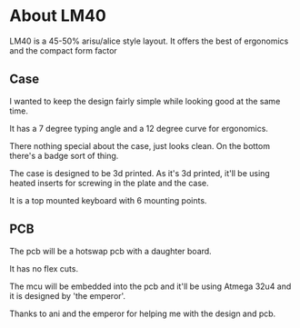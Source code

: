 # About LM40
LM40 is a 45-50% arisu/alice style layout. It offers the best of ergonomics and the compact form factor
## Case
I wanted to keep the design fairly simple while looking good at the same time.

It has a 7 degree typing angle and a 12 degree curve for ergonomics.

There nothing special about the case, just looks clean. On the bottom there's a badge sort of thing. 

The case is designed to be 3d printed.
As it's 3d printed, it'll be using heated inserts for screwing in the plate and the case.

It is a top mounted keyboard with 6 mounting points. 


## PCB
The pcb will be a hotswap pcb with a daughter board. 

It has no flex cuts.

The mcu will be embedded into the pcb and it'll be using Atmega 32u4 and it is designed by 'the emperor'.

Thanks to ani and the emperor for helping me with the design and pcb.

